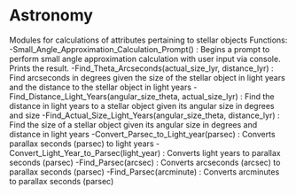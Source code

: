 # Astronomy
Modules for calculations of attributes pertaining to stellar objects
Functions:
-Small_Angle_Approximation_Calculation_Prompt() : Begins a prompt to perform small angle approximation calculation with user input via console. Prints the result.
-Find_Theta_Arcseconds(actual_size_lyr, distance_lyr) : Find arcseconds in degrees given the size of the stellar object in light years and the distance to the stellar object in light years
-Find_Distance_Light_Years(angular_size_theta, actual_size_lyr) : Find the distance in light years to a stellar object given its angular size in degrees and size
-Find_Actual_Size_Light_Years(angular_size_theta, distance_lyr) : Find the size of a stellar object given its angular size in degrees and distance in light years
-Convert_Parsec_to_Light_year(parsec) : Converts parallax seconds (parsec) to light years
-Convert_Light_Year_to_Parsec(light_year) : Converts light years to parallax seconds (parsec)
-Find_Parsec(arcsec) : Converts arcseconds (arcsec) to parallax seconds (parsec)
-Find_Parsec(arcminute) : Converts arcminutes to parallax seconds (parsec)
